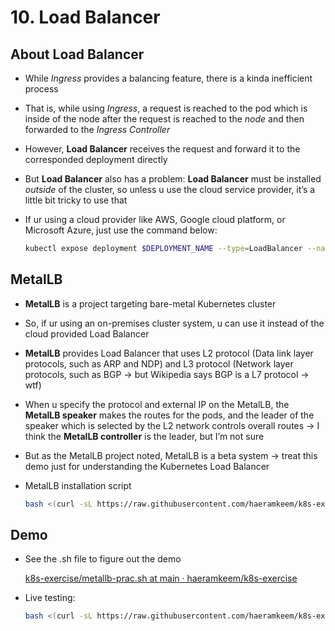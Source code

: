 # 10. Load Balancer

## About Load Balancer

- While *Ingress* provides a balancing feature, there is a kinda inefficient process
- That is, while using *Ingress*, a request is reached to the pod which is inside of the node after the request is reached to the *node* and then forwarded to the *Ingress Controller*
- However, **Load Balancer** receives the request and forward it to the corresponded deployment directly
- But **Load Balancer** also has a problem: **Load Balancer** must be installed *outside* of the cluster, so unless u use the cloud service provider, it’s a little bit tricky to use that
- If ur using a cloud provider like AWS, Google cloud platform, or Microsoft Azure, just use the command below:
    
    ```bash
    kubectl expose deployment $DEPLOYMENT_NAME --type=LoadBalancer --name=$SERVICE_NAME
    ```
    

## MetalLB

- **MetalLB** is a project targeting bare-metal Kubernetes cluster
- So, if ur using an on-premises cluster system, u can use it instead of the cloud provided Load Balancer
- **MetalLB** provides Load Balancer that uses L2 protocol (Data link layer protocols, such as ARP and NDP) and L3 protocol (Network layer protocols, such as BGP → but Wikipedia says BGP is a L7 protocol → wtf)
- When u specify the protocol and external IP on the MetalLB, the **MetalLB speaker** makes the routes for the pods, and the leader of the speaker which is selected by the L2 network controls overall routes → I think the **MetalLB controller** is the leader, but I’m not sure
- But as the MetalLB project noted, MetalLB is a beta system → treat this demo just for understanding the Kubernetes Load Balancer
- MetalLB installation script
    
    ```bash
    bash <(curl -sL https://raw.githubusercontent.com/haeramkeem/k8s-exercise/main/ch3/3.3.4-LoadBalancer/metallb-install.sh)
    ```
    

## Demo

- See the .sh file to figure out the demo
    
    [k8s-exercise/metallb-prac.sh at main · haeramkeem/k8s-exercise](https://github.com/haeramkeem/k8s-exercise/blob/main/ch3/3.3.4-LoadBalancer/metallb-prac.sh)
    
- Live testing:
    
    ```bash
    bash <(curl -sL https://raw.githubusercontent.com/haeramkeem/k8s-exercise/main/ch3/3.3.4-LoadBalancer/metallb-prac.sh)
    ```